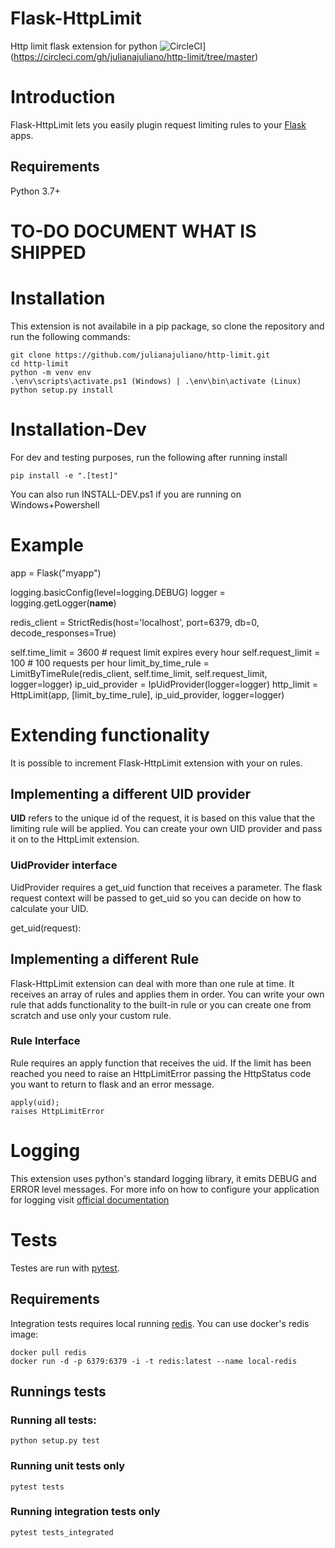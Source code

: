 # Flask-HttpLimit
Http limit flask extension for python 
![CircleCI](https://circleci.com/gh/julianajuliano/http-limit/tree/master.svg?style=svg)](https://circleci.com/gh/julianajuliano/http-limit/tree/master)

# Introduction
Flask-HttpLimit lets you easily plugin request limiting rules to your [Flask](http://flask.pocoo.org/) apps.

## Requirements
Python 3.7+

# TO-DO DOCUMENT WHAT IS SHIPPED

# Installation
This extension is not availabile in a pip package, so clone the repository and run the following commands:

    git clone https://github.com/julianajuliano/http-limit.git
    cd http-limit
    python -m venv env
    .\env\scripts\activate.ps1 (Windows) | .\env\bin\activate (Linux)
    python setup.py install


# Installation-Dev
For dev and testing purposes, run the following after running install

    pip install -e ".[test]"

You can also run INSTALL-DEV.ps1 if you are running on Windows+Powershell

# Example

   app = Flask("myapp")
   
   logging.basicConfig(level=logging.DEBUG)
   logger = logging.getLogger(__name__)

   redis_client = StrictRedis(host='localhost', port=6379, db=0, decode_responses=True)
   
   self.time_limit = 3600 # request limit expires every hour
   self.request_limit = 100 # 100 requests per hour
   limit_by_time_rule = LimitByTimeRule(redis_client, self.time_limit, self.request_limit, logger=logger)
   ip_uid_provider = IpUidProvider(logger=logger)
   http_limit = HttpLimit(app, [limit_by_time_rule], ip_uid_provider, logger=logger)

# Extending functionality
It is possible to increment Flask-HttpLimit extension with your on rules. 

## Implementing a different UID provider
**UID** refers to the unique id of the request, it is based on this value that the limiting rule will be applied. You can create your own UID provider and pass it on to the HttpLimit extension.

### UidProvider interface
UidProvider requires a get_uid function that receives a parameter. The flask request context will be passed to get_uid so you can decide on how to calculate your UID. 

   get_uid(request):

## Implementing a different Rule
Flask-HttpLimit extension can deal with more than one rule at time. It receives an array of rules and applies them in order. You can write your own rule that adds functionality to the built-in rule or you can create one from scratch and use only your custom rule.

### Rule Interface
Rule requires an apply function that receives the uid. If the limit has been reached you need to raise an HttpLimitError passing the HttpStatus code you want to return to flask and an error message.

    apply(uid); 
    raises HttpLimitError

# Logging
This extension uses python's standard logging library, it emits DEBUG and ERROR level messages. For more info on how to configure your application for logging visit [official documentation](https://docs.python.org/3/library/logging.html)

# Tests
Testes are run with [pytest](https://docs.pytest.org/en/latest/). 

## Requirements
Integration tests requires local running [redis](https://hub.docker.com/_/redis). You can use docker's redis image:

    docker pull redis
    docker run -d -p 6379:6379 -i -t redis:latest --name local-redis

## Runnings tests

### Running all tests:

    python setup.py test

### Running unit tests only

    pytest tests

### Running integration tests only

    pytest tests_integrated
